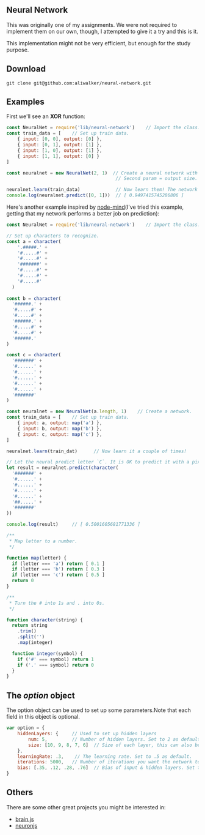 ## Neural Network
This was originally one of my assignments. We were not required to implement them on our own, though, I attempted to give it a try and this is it.


This implementation might not be very efficient, but enough for the study purpose.

## Download
```
git clone git@github.com:aliwalker/neural-network.git
```

## Examples

First we'll see an **XOR** function:

```js
const NeuralNet = require('lib/neural-network')    // Import the class.
const train_data = [    // Set up train data.
    { input: [0, 0], output: [0] },
    { input: [0, 1], output: [1] },
    { input: [1, 0], output: [1] },
    { input: [1, 1], output: [0] }
]

const neuralnet = new NeuralNet(2, 1)  // Create a neural network with first param = input size
                                        // Second param = output size.

neuralnet.learn(train_data)             // Now learn them! The network will learn it a couple of times.
console.log(neuralnet.predict([0, 1]))  // [ 0.9497415745286806 ]
```

Here's another example inspired by [node-mind](https://github.com/stevenmiller888/mind)(I've tried this example, getting that my network performs a better job on prediction):

```js
const NeuralNet = require('lib/neural-network')    // Import the class.

// Set up characters to recognize.
const a = character(
    '.#####.' +
    '#.....#' +
    '#.....#' +
    '#######' +
    '#.....#' +
    '#.....#' +
    '#.....#'
  )
  
const b = character(
  '######.' +
  '#.....#' +
  '#.....#' +
  '######.' +
  '#.....#' +
  '#.....#' +
  '######.'
)

const c = character(
  '#######' +
  '#......' +
  '#......' +
  '#......' +
  '#......' +
  '#......' +
  '#######'
)

const neuralnet = new NeuralNet(a.length, 1)    // Create a network.
const train_data = [    // Set up train data.
    { input: a, output: map('a') },
    { input: b, output: map('b') },
    { input: c, output: map('c') },
]

neuralnet.learn(train_dat)      // Now learn it a couple of times!

// Let the neural predict letter `C`. It is OK to predict it with a pixel off.
let result = neuralnet.predict(character(
  '#######' +
  '#......' +
  '#......' +
  '#......' +
  '#......' +
  '##.....' +
  '#######'
))

console.log(result)     // [ 0.5001605681771336 ]

/**
 * Map letter to a number.
 */

function map(letter) {
  if (letter === 'a') return [ 0.1 ]
  if (letter === 'b') return [ 0.3 ]
  if (letter === 'c') return [ 0.5 ]
  return 0
}

/**
 * Turn the # into 1s and . into 0s.
 */

function character(string) {
  return string
    .trim()
    .split('')
    .map(integer)

  function integer(symbol) {
    if ('#' === symbol) return 1
    if ('.' === symbol) return 0
  }
}
```

## The *option* object
The option object can be used to set up some parameters.Note that each field in this object is optional.
```js
var option = {
    hiddenLayers: {     // Used to set up hidden layers
        num: 5,         // Number of hidden layers. Set to 2 as default.
        size: [10, 9, 8, 7, 6]  // Size of each layer, this can also be a Number. Set to equal the number of inputs as default.
    },
    learningRate: .3,    // The learning rate. Set to .5 as default.
    iterations: 5000,   // Number of iterations you want the network to learn your train data. Set to 2000 as default.
    bias: [.35, .12, .28, .76]  // Bias of input & hidden layers. Set to 0 as default.
}
```

## Others
There are some other great projects you might be interested in:
- [brain.js](https://github.com/BrainJS/brain.js)
- [neuronjs](https://github.com/janhuenermann/neurojs)
